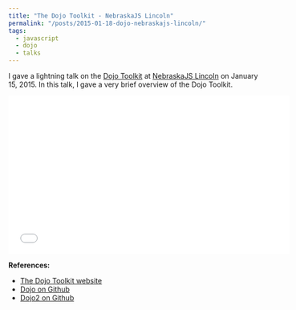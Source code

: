 ```yaml
---
title: "The Dojo Toolkit - NebraskaJS Lincoln"
permalink: "/posts/2015-01-18-dojo-nebraskajs-lincoln/"
tags:
  - javascript
  - dojo
  - talks
---
```


I gave a lightning talk on the [Dojo Toolkit](http://dojotoolkit.org) at [NebraskaJS Lincoln](http://nebraskajs.com) on January 15, 2015. In this talk, I gave a very brief overview of the Dojo Toolkit.

<iframe width="560" height="315" src="//www.youtube.com/embed/JkF7nFwVWjU" frameborder="0" allowfullscreen></iframe>

__References:__

* [The Dojo Toolkit website](http://dojotoolkit.org)
* [Dojo on Github](https://github.com/dojo/dojo)
* [Dojo2 on Github](https://github.com/dojo/dojo2)
